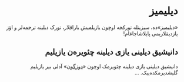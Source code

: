 <div dir="rtl">

# دیلیمیز
  
«دیلیمیز»ده، سیزینله تورکجه اوچون یازیلمیش یاراقلار، تورک دیلینه ترجمه‌لر و اؤز یازدیقلاریمی پایلاشاجاغام!
  
## دانیشیق دیلینی یازی دیلینه چئویره‌ن یازیلیم
دانیشیق دیلینی یازی دیلینه چئویرمک اوچون  «[دوزگون](https://dilimiz.github.io/duzgun/)» آدلی بیر یازیلیم گلیشدیرمکده‌ییک. ...

</div>
